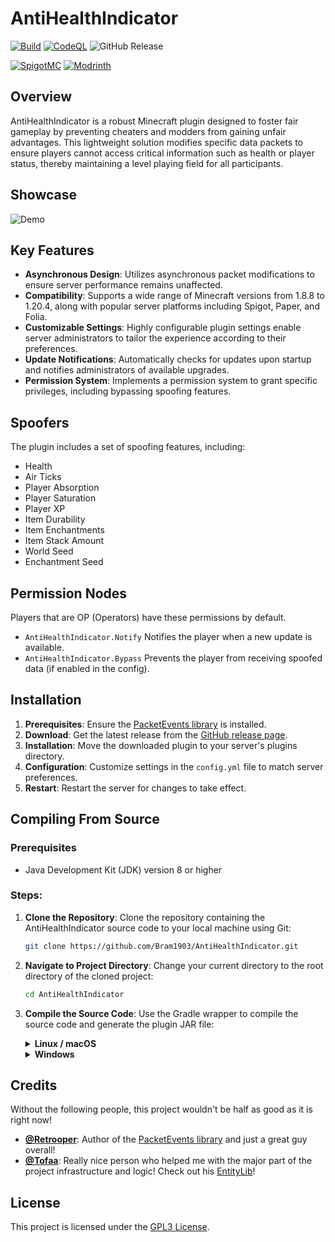 # AntiHealthIndicator

[![Build](https://github.com/Bram1903/AntiHealthIndicator/actions/workflows/gradle.yml/badge.svg)](https://github.com/Bram1903/AntiHealthIndicator/actions/workflows/gradle.yml)
[![CodeQL](https://github.com/Bram1903/AntiHealthIndicator/actions/workflows/codeql.yml/badge.svg)](https://github.com/Bram1903/AntiHealthIndicator/actions/workflows/codeql.yml)
![GitHub Release](https://img.shields.io/github/release/Bram1903/AntiHealthIndicator.svg)

[![SpigotMC](https://img.shields.io/badge/-SpigotMC-blue?style=for-the-badge&logo=SpigotMC)](https://www.spigotmc.org/resources/antihealthindicator.114851/)
[![Modrinth](https://img.shields.io/badge/-Modrinth-green?style=for-the-badge&logo=Modrinth)](https://modrinth.com/plugin/antihealthindicator)

## Overview

AntiHealthIndicator is a robust Minecraft plugin
designed to foster fair gameplay by preventing cheaters and modders from gaining unfair advantages.
This lightweight solution modifies specific data packets
to ensure players cannot access critical information such as health or player status,
thereby maintaining a level playing field for all participants.

## Showcase

![Demo](showcase/AntiHealthIndicator.gif)

## Key Features

- **Asynchronous Design**: Utilizes asynchronous packet modifications to ensure server performance remains unaffected.
- **Compatibility**: Supports a wide range of Minecraft versions from 1.8.8 to 1.20.4, along with popular server
  platforms including Spigot, Paper, and Folia.
- **Customizable Settings**: Highly configurable plugin settings enable server administrators to tailor the experience
  according to their preferences.
- **Update Notifications**: Automatically checks for updates upon startup and notifies administrators of available
  upgrades.
- **Permission System**: Implements a permission system to grant specific privileges, including bypassing spoofing
  features.

## Spoofers

The plugin includes a set of spoofing features, including:

- Health
- Air Ticks
- Player Absorption
- Player Saturation
- Player XP
- Item Durability
- Item Enchantments
- Item Stack Amount
- World Seed
- Enchantment Seed

## Permission Nodes

Players that are OP (Operators) have these permissions by default.

- `AntiHealthIndicator.Notify` Notifies the player when a new update is available.
- `AntiHealthIndicator.Bypass` Prevents the player from receiving spoofed data (if enabled in the config).

## Installation

1. **Prerequisites**: Ensure the [PacketEvents library](https://modrinth.com/plugin/packetevents/versions#all-versions)
   is installed.
2. **Download**: Get the latest release from
   the [GitHub release page](https://github.com/Bram1903/AntiHealthIndicator/releases/latest).
3. **Installation**: Move the downloaded plugin to your server's plugins directory.
4. **Configuration**: Customize settings in the `config.yml` file to match server preferences.
5. **Restart**: Restart the server for changes to take effect.

## Compiling From Source

### Prerequisites

- Java Development Kit (JDK) version 8 or higher

### Steps:

1. **Clone the Repository**:
   Clone the repository containing the AntiHealthIndicator source code to your local machine using Git:
   ```bash
   git clone https://github.com/Bram1903/AntiHealthIndicator.git
   ```

2. **Navigate to Project Directory**:
   Change your current directory to the root directory of the cloned project:
   ```bash
   cd AntiHealthIndicator
   ```

3. **Compile the Source Code**:
   Use the Gradle wrapper to compile the source code and generate the plugin JAR file:
   <details>
   <summary><strong>Linux / macOS</strong></summary>

   ```bash
   ./gradlew build
   ```
   </details>
   <details>
   <summary><strong>Windows</strong></summary>

   ```cmd
   .\gradlew build
   ```
   </details>

## Credits

Without the following people, this project wouldn't be half as good as it is right now!

- **[@Retrooper](https://github.com/retrooper)**: Author of
  the [PacketEvents library](https://github.com/retrooper/packetevents) and just a great guy overall!
- **[@Tofaa](https://github.com/Tofaa2)**:
  Really nice person who helped me with the major part of the project infrastructure and logic!
  Check out his [EntityLib](https://github.com/Tofaa2/EntityLib)!

## License

This project is licensed under the [GPL3 License](LICENSE).